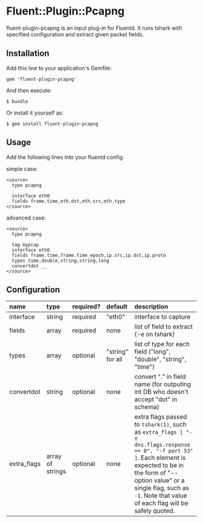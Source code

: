 # Fluent::Plugin::Pcapng

fluent-plugin-pcapng is an input plug-in for Fluentd.
It runs tshark with specified configuration and extract given packet fields.

## Installation

Add this line to your application's Gemfile:

    gem 'fluent-plugin-pcapng'

And then execute:

    $ bundle

Or install it yourself as:

    $ gem install fluent-plugin-pcapng

## Usage

Add the following lines into your fluentd config.

simple case:

```
<source>
  type pcapng

  interface eth0
  fields frame.time,eth.dst,eth.src,eth.type
</source>
```

advanced case:

```
<source>
  type pcapng

  tag mypcap
  interface eth0
  fields frame.time,frame.time_epoch,ip.src,ip.dst,ip.proto
  types time,double,string,string,long
  convertdot __
</source>
```

## Configuration

|name|type|required?|default|description|
|:---|:---|:--------|:------|:----------|
| interface | string | required | "eth0" | interface to capture |
| fields | array | required | none | list of field to extract (-e on tshark) |
| types | array | optional | "string" for all | list of type for each field ("long", "double", "string", "time") |
| convertdot | string | optional | none | convert "." in field name (for outputing int DB who doesn't accept "dot" in schema) |
| extra_flags | array of strings | optional | none | extra flags passed to `tshark(1)`, such as `extra_flags [ "-Y dns.flags.response == 0", "-f port 53" ]`. Each element is expected to be in the form of "--option value" or a single flag, such as `-I`. Note that value of each flag will be safely quoted. |
